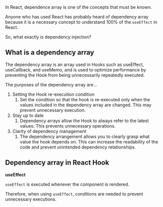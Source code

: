 In React, dependence array is one of the concepts that must be known. 

Anyone who has used React has probably heard of dependency array because it is a necessary concept to understand 100% of the `useEffect` in React.

So, what exactly is dependency injection?

## What is a dependency array
The dependency array is an array used in Hooks such as useEffect, useCallback, and useMemo, and is used to optimize performance by preventing the Hook from being unnecessarily repeatedly executed.

The purposes of the dependency array are...

1. Setting the Hook re-execution condition
	1. Set the condition so that the hook is re-executed only when the values included in the dependency array are changed. This may prevent unnecessary execution.
2. Stay up to date
	1. Dependency arrays allow the Hook to always refer to the latest values. This prevents unnecessary operations.
3. Clarity of dependency management
	1. The dependency arrangement allows you to clearly grasp what value the hook depends on. This can increase the readability of the code and prevent unintended dependency relationships.

## Dependency array in React Hook

**useEffect**

`useEffect` is executed whenever the component is rendered. 

Therefore, when using `useEffect`, conditions are needed to prevent unnecessary executions.